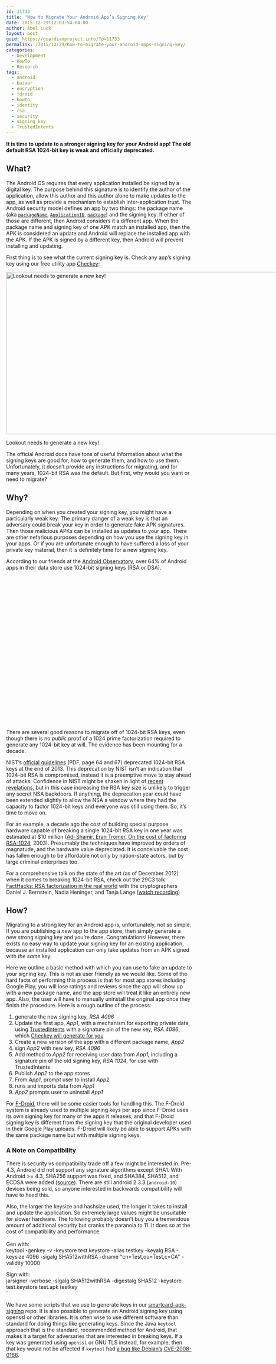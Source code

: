 ```yaml
---
id: 11733
title: 'How to Migrate Your Android App’s Signing Key'
date: 2015-12-29T12:03:54-04:00
author: Abel Luck
layout: post
guid: https://guardianproject.info/?p=11733
permalink: /2015/12/29/how-to-migrate-your-android-apps-signing-key/
categories:
  - Development
  - HowTo
  - Research
tags:
  - android
  - bazaar
  - encryption
  - fdroid
  - howto
  - identity
  - rsa
  - security
  - signing key
  - TrustedIntents
---
```

  


**It is time to update to a stronger signing key for your Android app! The old default RSA 1024-bit key is weak and officially deprecated.**

## What?

The Android OS requires that every application installed be signed by a digital key. The purpose behind this signature is to identify the author of the application, allow this author and this author alone to make updates to the app, as well as provide a mechanism to establish inter-application trust. The Android security model defines an app by two things: the package name (aka <a href="https://developer.android.com/reference/android/content/Context.html#getPackageName%28%29" target="_blank"><code>packageName</code></a>, <a href="https://sites.google.com/a/android.com/tools/tech-docs/new-build-system/applicationid-vs-packagename" target="_blank"><code>ApplicationID</code></a>, <a href="https://developer.android.com/guide/topics/manifest/manifest-element.html#package" target="_blank"><code>package</code></a>) and the signing key. If either of those are different, then Android considers it a different app. When the package name and signing key of one APK match an installed app, then the APK is considered an update and Android will replace the installed app with the APK. If the APK is signed by a different key, then Android will prevent installing and updating.

First thing is to see what the current signing key is. Check any app’s signing key using our free utility app <a href="https://play.google.com/store/apps/details?id=info.guardianproject.checkey" target="_blank">Checkey</a>:

<div id="attachment_13170" style="width: 790px" class="wp-caption alignnone">
  <a href="https://guardianproject.info/wp-content/uploads/2015/12/checkey-1.png" rel="attachment wp-att-13170"><img aria-describedby="caption-attachment-13170" src="https://guardianproject.info/wp-content/uploads/2015/12/checkey-1-1024x576.png" alt="Lookout needs to generate a new key!" width="780" height="439" class="size-large wp-image-13170" srcset="https://guardianproject.info/wp-content/uploads/2015/12/checkey-1-1024x576.png 1024w, https://guardianproject.info/wp-content/uploads/2015/12/checkey-1-300x169.png 300w, https://guardianproject.info/wp-content/uploads/2015/12/checkey-1-768x432.png 768w, https://guardianproject.info/wp-content/uploads/2015/12/checkey-1-350x197.png 350w, https://guardianproject.info/wp-content/uploads/2015/12/checkey-1-860x484.png 860w, https://guardianproject.info/wp-content/uploads/2015/12/checkey-1.png 1280w" sizes="(max-width: 780px) 100vw, 780px" /></a>
  
  <p id="caption-attachment-13170" class="wp-caption-text">
    Lookout needs to generate a new key!
  </p>
</div>

The official Android docs have tons of useful information about what the signing keys are good for, how to generate them, and how to use them. Unfortunately, it doesn’t provide any instructions for migrating, and for many years, 1024-bit RSA was the default. But first, why would you want or need to migrate?

## Why?

Depending on when you created your signing key, you might have a particularly weak key. The primary danger of a weak key is that an adversary could break your key in order to generate fake APK signatures. Then those malicious APKs can be installed as updates to your app. There are other nefarious purposes depending on how you use the signing key in your apps. Or if you are unfortunate enough to have suffered a loss of your private key material, then it is definitely time for a new signing key.

According to our friends at the [Android Observatory](https://androidobservatory.org/stats "Android Observatory"), over 64% of Android apps in their data store use 1024-bit signing keys (RSA or DSA).

<div id="visualization" style="width: 600px; height: 400px;">
</div>

There are several good reasons to migrate off of 1024-bit RSA keys, even though there is no _public_ proof of a 1024 prime factorization required to generate any 1024-bit key at will. The evidence has been mounting for a decade.

NIST’s [official guidelines](http://csrc.nist.gov/publications/nistpubs/800-57/sp800-57_part1_rev3_general.pdf) (PDF, page 64 and 67) deprecated 1024-bit RSA keys at the end of 2013. This deprecation by NIST isn’t an indication that 1024-bit RSA is compromised, instead it is a preemptive move to stay ahead of attacks. Confidence in NIST might be shaken in light of [recent revelations](http://blog.cryptographyengineering.com/2013/09/on-nsa.html), but in this case increasing the RSA key size is unlikely to trigger any secret NSA backdoors. If anything, the deprecation year could have been extended slightly to allow the NSA a window where they had the capacity to factor 1024-bit keys and everyone was still using them. So, it’s time to move on.

For an example, a decade ago the cost of building special purpose hardware capable of breaking a single 1024-bit RSA key in one year was estimated at $10 million ([Adi Shamir, Eran Tromer, On the cost of factoring RSA-1024](http://tau.ac.il/~tromer/papers/cbtwirl.pdf), 2003). Presumably the techniques have improved by orders of magnatude, and the hardware value depreciated. It is conceivable the cost has fallen enough to be affordable not only by nation-state actors, but by large criminal enterprises too. 

For a comprehensive talk on the state of the art (as of December 2012) when it comes to breaking 1024-bit RSA, check out the 29C3 talk [FactHacks: RSA factorization in the real world](http://events.ccc.de/congress/2012/Fahrplan/events/5275.en.html "FactHacks: RSA factorization in the real world") with the cryptographers Daniel J. Bernstein, Nadia Heninger, and Tanja Lange ([watch recording](http://events.ccc.de/congress/2012/wiki/Documentation#Recordings "29C3 Recordings"))

## How?

Migrating to a strong key for an Android app is, unfortunately, not so simple. If you are publishing a _new_ app to the app store, then simply generate a new strong signing key and you’re done. Congratulations! However, there exists no easy way to update your signing key for an existing application, because an installed application can only take updates from an APK signed with _the same_ key. 

Here we outline a basic method with which you can use to fake an update to your signing key. This is not as user friendly as we would like. Some of the hard facts of performing this process is that for most app stores including Google Play, you will lose ratings and reviews since the app will show up with a new package name, and the app store will treat it like an entirely new app. Also, the user will have to manually uninstall the original app once they finish the procedure. Here is a rough outline of the process:

  1. generate the new signing key, _RSA 4096_
  2. Update the first app, _App1_, with a mechanism for exporting private data, using <a href="https://github.com/guardianproject/TrustedIntents" target="_blank">TrustedIntents</a> with a signature pin of the new key, _RSA 4096_, which <a href="https://guardianproject.info/2014/07/30/introducing-trustedintents-for-android/" target="_blank">Checkey will generate for you</a>
  3. Create a new version of the app with a different package name, _App2_
  4. sign _App2_ with new key, _RSA 4096_
  5. Add method to _App2_ for receiving user data from _App1_, including a signature pin of the old signing key, _RSA 1024_, for use with TrustedIntents
  6. Publish _App2_ to the app stores
  7. From _App1_, prompt user to install _App2_
  8. runs and imports data from _App1_
  9. _App2_ prompts user to uninstall _App1_

For <a href="https://f-droid.org" target="_blank">F-Droid</a>, there will be some easier tools for handling this. The F-Droid system is already used to multiple signing keys per app since F-Droid uses its own signing key for many of the apps it releases, and that F-Droid signing key is different from the signing key that the original developer used in their Google Play uploads. F-Droid will likely be able to support APKs with the same package name but with multiple signing keys.

### A Note on Compatibility

There is security vs compatibility trade off a few might be interested in. Pre-4.3, Android did not support any signature algorithms except SHA1. With Android >= 4.3, SHA256 support was fixed, and SHA384, SHA512, and ECDSA were added ([source](https://code.google.com/p/android/issues/detail?id=38321)). There are still android 2.3.3 (`android-10`) devices being sold, so anyone interested in backwards compatibility will have to heed this.

Also, the larger the keysize and hashsize used, the longer it takes to install and update the application. So extremely large values might be unsuitable for slower hardware. The following probably doesn’t buy you a tremendous amount of additional security but cranks the paranoia to 11. It does so at the cost of compatibility and performance.  
`<br />
Gen with:<br />
  keytool -genkey -v -keystore test.keystore -alias testkey -keyalg RSA -keysize 4096 -sigalg SHA512withRSA -dname "cn=Test,ou=Test,c=CA" -validity 10000</p>
<p>Sign with:<br />
  jarsigner -verbose -sigalg SHA512withRSA -digestalg SHA512 -keystore test.keystore test.apk testkey<br />
` 

We have some scripts that we use to generate keys in our <a href="https://github.com/guardianproject/smartcard-apk-signing" target="_blank">smartcard-apk-signing</a> repo. It is also possible to generate an Android signing key using openssl or other libraries. It is often wise to use different software than standard for doing things like generating keys. Since the Java `keytool` approach that is the standard, recommended method for Android, that makes it a target for adversaries that are interested in breaking keys. If a key was generated using `openssl` or GNU TLS instead, for example, then that key would not be affected if `keytool` had <a href="https://freedom-to-tinker.com/blog/kroll/software-transparency-debian-openssl-bug/" target="_blank">a bug like Debian’s</a> <a href="https://security-tracker.debian.org/tracker/CVE-2008-0166" target="_blank">CVE-2008-0166</a>.